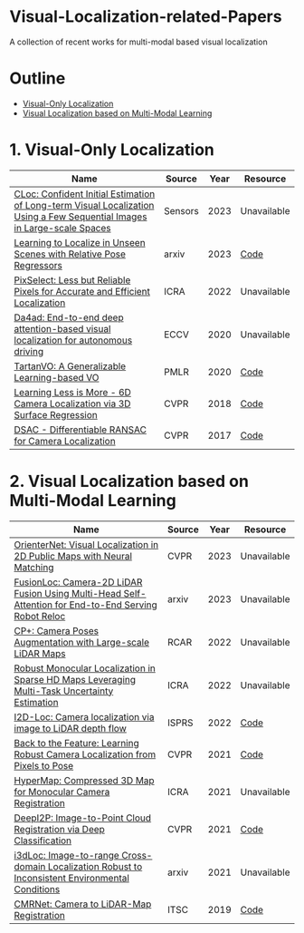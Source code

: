 # Visual-Localization-related-Papers
A collection of recent works for multi-modal based visual localization

# Outline
- [Visual-Only Localization](#1-Visual-Only-Localization)
- [Visual Localization based on Multi-Modal Learning](#2-Visual-Localization-based-on-Multi-Modal-Learning)
  
# 1. Visual-Only Localization
|Name | Source | Year | Resource |
|--- |-------------| --- | --- |
|[CLoc: Confident Initial Estimation of Long-term Visual Localization Using a Few Sequential Images in Large-scale Spaces](https://ieeexplore.ieee.org/abstract/document/10068431) | Sensors | 2023 | Unavailable |
|[Learning to Localize in Unseen Scenes with Relative Pose Regressors](https://arxiv.org/abs/2303.02717) | arxiv | 2023 | [Code](https://github.com/yolish/relformer) |
|[PixSelect: Less but Reliable Pixels for Accurate and Efficient Localization](https://arxiv.org/abs/2206.03775) | ICRA | 2022 | Unavailable |
|[Da4ad: End-to-end deep attention-based visual localization for autonomous driving](https://link.springer.com/chapter/10.1007/978-3-030-58604-1_17) | ECCV | 2020 | Unavailable |
|[TartanVO: A Generalizable Learning-based VO](https://arxiv.org/pdf/2011.00359v1.pdf) | PMLR | 2020 | [Code](https://github.com/castacks/tartanair_tools) |
| [Learning Less is More - 6D Camera Localization via 3D Surface Regression](http://openaccess.thecvf.com/content_cvpr_2018/papers/Brachmann_Learning_Less_Is_CVPR_2018_paper.pdf) | CVPR | 2018 | [Code](https://github.com/vislearn/LessMore) |
|[DSAC - Differentiable RANSAC for Camera Localization](https://arxiv.org/pdf/1611.05705v4.pdf) | CVPR | 2017 | [Code](https://github.com/cvlab-dresden/DSAC) |

# 2. Visual Localization based on Multi-Modal Learning
|Name | Source  | Year | Resource |
|--- |-------------| --- | --- |
|[OrienterNet: Visual Localization in 2D Public Maps with Neural Matching](https://openaccess.thecvf.com/content/CVPR2023/html/Sarlin_OrienterNet_Visual_Localization_in_2D_Public_Maps_With_Neural_Matching_CVPR_2023_paper.html) | CVPR | 2023 | Unavailable |
|[FusionLoc: Camera-2D LiDAR Fusion Using Multi-Head Self-Attention for End-to-End Serving Robot Reloc](https://arxiv.org/abs/2303.06872) | arxiv | 2023 | Unavailable |
|[CP+: Camera Poses Augmentation with Large-scale LiDAR Maps](https://ieeexplore.ieee.org/stamp/stamp.jsp?tp=&arnumber=9872176) | RCAR | 2022 | Unavailable |
|[Robust Monocular Localization in Sparse HD Maps Leveraging Multi-Task Uncertainty Estimation](https://ieeexplore.ieee.org/abstract/document/9812266) | ICRA | 2022 | Unavailable |
|[I2D-Loc: Camera localization via image to LiDAR depth flow](https://www.sciencedirect.com/science/article/abs/pii/S0924271622002775?dgcid=coauthor) | ISPRS | 2022 | [Code](https://github.com/EasonChen99/I2D-Loc) |
|[Back to the Feature: Learning Robust Camera Localization from Pixels to Pose](https://arxiv.org/abs/2103.09213) | CVPR | 2021 | [Code](https://github.com/cvg/pixloc) |
|[HyperMap: Compressed 3D Map for Monocular Camera Registration](https://ieeexplore.ieee.org/abstract/document/9561864) | ICRA | 2021 | Unavailable |
|[DeepI2P: Image-to-Point Cloud Registration via Deep Classification](https://openaccess.thecvf.com/content/CVPR2021/papers/Li_DeepI2P_Image-to-Point_Cloud_Registration_via_Deep_Classification_CVPR_2021_paper.pdf) | CVPR | 2021 | [Code](https://github.com/lijx10/DeepI2P) |
|[i3dLoc: Image-to-range Cross-domain Localization Robust to Inconsistent Environmental Conditions](https://arxiv.org/abs/2105.12883) | arxiv | 2021 | Unavailable |
|[CMRNet: Camera to LiDAR-Map Registration](https://ieeexplore.ieee.org/abstract/document/8917470) | ITSC | 2019 | [Code](https://github.com/cattaneod/CMRNet) |

